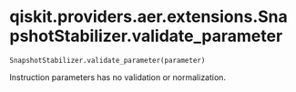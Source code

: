 # qiskit.providers.aer.extensions.SnapshotStabilizer.validate\_parameter

`SnapshotStabilizer.validate_parameter(parameter)`

Instruction parameters has no validation or normalization.
